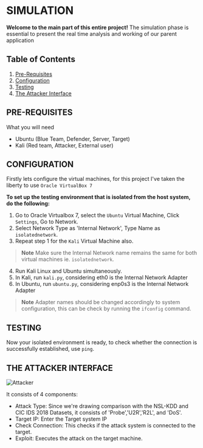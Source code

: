 # SIMULATION
**Welcome to the main part of this entire project!**
The simulation phase is essential to present the real time analysis and working of our parent application

## Table of Contents
1. [Pre-Requisites](#pre-requisites)
2. [Configuration](#configuration)
3. [Testing](#testing)
4. [The Attacker Interface](#the-attacker-interface)

## PRE-REQUISITES
What you will need
- Ubuntu (Blue Team, Defender, Server, Target)
- Kali (Red team, Attacker, External user)

## CONFIGURATION
Firstly lets configure the virtual machines, for this project I've taken the liberty to use ```Oracle VirtualBox 7```

**To set up the testing environment that is isolated from the host system, do the following:**
1. Go to Oracle Virtualbox 7, select the ```Ubuntu``` Virtual Machine, Click ```Settings```, Go to Network. 
2. Select Network Type as 'Internal Network', Type Name as ```isolatednetwork```.
3. Repeat step 1 for the ```Kali``` Virtual Machine also.
> **Note** Make sure the Internal Network name remains the same for both virtual machines ie. ```isolatednetwork```.
4. Run Kali Linux and Ubuntu simultaneously.
5. In Kali, run ```kali.py```, considering eth0 is the Internal Network Adapter
6. In Ubuntu, run ```ubuntu.py```, considering enp0s3 is the Internal Network Adapter
> **Note** Adapter names should be changed accordingly to system configuration, this can be check by running the ```ifconfig``` command.

## TESTING
Now your isolated environment is ready, to check whether the connection is successfully established, use ```ping```.

## THE ATTACKER INTERFACE
![Attacker](https://user-images.githubusercontent.com/70995581/223293146-e2ff573f-7b80-4b3c-83e8-5a362d4a107f.png)

It consists of 4 components:
- Attack Type: Since we're drawing comparison with the NSL-KDD and CIC IDS 2018 Datasets, it consists of 'Probe','U2R','R2L', and 'DoS'.
- Target IP: Enter the Target system IP
- Check Connection: This checks if the attack system is connected to the target.
- Exploit: Executes the attack on the target machine.
